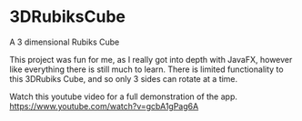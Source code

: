 # 3DRubiksCube
A 3 dimensional Rubiks Cube

This project was fun for me, as I really got into depth with JavaFX, however like everything there is still much to learn.
There is limited functionality to this 3DRubiks Cube, and so only 3 sides can rotate at a time.

Watch this youtube video for a full demonstration of the app. https://www.youtube.com/watch?v=gcbA1gPag6A
